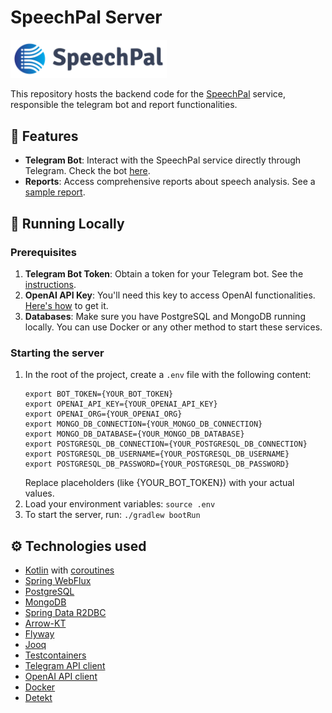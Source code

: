 # SpeechPal Server

<a href="https://www.speechpal.co/"><img src="./speechpal-logo.png" width="250"/></a>

This repository hosts the backend code for the [SpeechPal](https://www.speechpal.co/) service, responsible the telegram bot and report functionalities.

## 📌 Features
- **Telegram Bot**: Interact with the SpeechPal service directly through Telegram. Check the bot [here](https://t.me/SpeechPalBot).
- **Reports**: Access comprehensive reports about speech analysis. See a [sample report](https://www.speechpal.co/reports/AgAEOQAC0ZJASw).

## 🚀 Running Locally

### Prerequisites
1. **Telegram Bot Token**: Obtain a token for your Telegram bot. See the [instructions](https://help.openai.com/en/articles/4936850-where-do-i-find-my-secret-api-key).
2. **OpenAI API Key**: You'll need this key to access OpenAI functionalities. [Here's how](https://help.openai.com/en/articles/4936850-where-do-i-find-my-secret-api-key) to get it.
3. **Databases**: Make sure you have PostgreSQL and MongoDB running locally. You can use Docker or any other method to start these services.

### Starting the server
1. In the root of the project, create a `.env` file with the following content:
   ```
   export BOT_TOKEN={YOUR_BOT_TOKEN}
   export OPENAI_API_KEY={YOUR_OPENAI_API_KEY}
   export OPENAI_ORG={YOUR_OPENAI_ORG}
   export MONGO_DB_CONNECTION={YOUR_MONGO_DB_CONNECTION}
   export MONGO_DB_DATABASE={YOUR_MONGO_DB_DATABASE}
   export POSTGRESQL_DB_CONNECTION={YOUR_POSTGRESQL_DB_CONNECTION}
   export POSTGRESQL_DB_USERNAME={YOUR_POSTGRESQL_DB_USERNAME}
   export POSTGRESQL_DB_PASSWORD={YOUR_POSTGRESQL_DB_PASSWORD}
   ```
   Replace placeholders (like {YOUR_BOT_TOKEN}) with your actual values.
2. Load your environment variables:
   `source .env`
3. To start the server, run:
  `./gradlew bootRun`

## ⚙️ Technologies used
- [Kotlin](https://kotlinlang.org/) with [coroutines](https://kotlinlang.org/docs/coroutines-overview.html)
- [Spring WebFlux](https://docs.spring.io/spring-framework/reference/web/webflux.html)
- [PostgreSQL](https://www.postgresql.org/)
- [MongoDB](https://www.mongodb.com/)
- [Spring Data R2DBC](https://spring.io/projects/spring-data-r2dbc)
- [Arrow-KT](https://arrow-kt.io/)
- [Flyway](https://flywaydb.org/)
- [Jooq](https://www.jooq.org/)
- [Testcontainers](https://testcontainers.com/)
- [Telegram API client](https://github.com/kotlin-telegram-bot/kotlin-telegram-bot)
- [OpenAI API client](https://github.com/aallam/openai-kotlin)
- [Docker](https://www.docker.com/)
- [Detekt](https://detekt.dev/)
